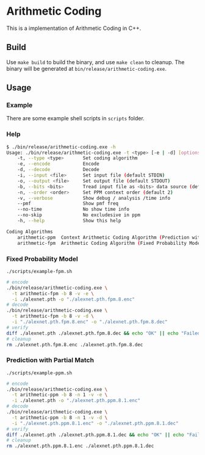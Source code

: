 # Arithmetic Coding

This is a implementation of Arithmetic Coding in C++.

## Build

Use `make build` to build the binary, and use `make clean` to cleanup.
The binary will be generated at `bin/release/arithmetic-coding.exe`.

## Usage

### Example

There are some example shell scripts in `scripts` folder.

### Help

```bash
$ ./bin/release/arithmetic-coding.exe -h
Usage: ./bin/release/arithmetic-coding.exe -t <type> [-e | -d] [options...] [-b <bits>] [-i <file>] [-o <file>]
    -t, --type <type>       Set coding algorithm
    -e, --encode            Encode
    -d, --decode            Decode
    -i, --input <file>      Set input file (default STDIN)
    -o, --output <file>     Set output file (default STDOUT)
    -b, --bits <bits>       Tread input file as <bits> data source (default 8) (1 / 8)
    -n, --order <order>     Set PPM context order (default 2)
    -v, --verbose           Show debug / analysis /time info
    --pmf                   Show pmf freq
    --no-time               No show time info
    --no-skip               No excludesive in ppm
    -h, --help              Show this help

Coding Algorithms
    arithmetic-ppm  Context Arithmetic Coding Algorithm (Prediction with Partial Match)
    arithmetic-fpm  Arithmetic Coding Algorithm (Fixed Probability Model)
```

### Fixed Probability Model

`./scripts/example-fpm.sh`

```bash
# encode
./bin/release/arithmetic-coding.exe \
  -t arithmetic-fpm -b 8 -v -e \
  -i ./alexnet.pth -o "./alexnet.pth.fpm.8.enc"
# decode
./bin/release/arithmetic-coding.exe \
  -t arithmetic-fpm -b 8 -v -d \
  -i "./alexnet.pth.fpm.8.enc" -o "./alexnet.pth.fpm.8.dec"
# verify
diff ./alexnet.pth ./alexnet.pth.fpm.8.dec && echo "OK" || echo "Failed"
# cleanup
rm ./alexnet.pth.fpm.8.enc ./alexnet.pth.fpm.8.dec
```

### Prediction with Partial Match

`./scripts/example-ppm.sh`

```bash
# encode
./bin/release/arithmetic-coding.exe \
  -t arithmetic-ppm -b 8 -n 1 -v -e \
  -i ./alexnet.pth -o "./alexnet.pth.ppm.8.1.enc"
# decode
./bin/release/arithmetic-coding.exe \
  -t arithmetic-ppm -b 8 -n 1 -v -d \
  -i "./alexnet.pth.ppm.8.1.enc" -o "./alexnet.pth.ppm.8.1.dec"
# verify
diff ./alexnet.pth ./alexnet.pth.ppm.8.1.dec && echo "OK" || echo "Failed"
# cleanup
rm ./alexnet.pth.ppm.8.1.enc ./alexnet.pth.ppm.8.1.dec
```
